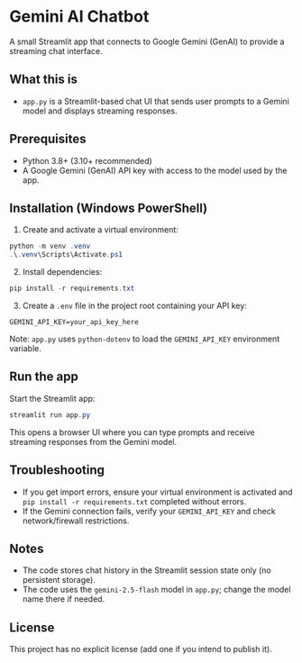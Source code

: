 # Gemini AI Chatbot

A small Streamlit app that connects to Google Gemini (GenAI) to provide a streaming chat interface.

## What this is

- `app.py` is a Streamlit-based chat UI that sends user prompts to a Gemini model and displays streaming responses.

## Prerequisites

- Python 3.8+ (3.10+ recommended)
- A Google Gemini (GenAI) API key with access to the model used by the app.

## Installation (Windows PowerShell)

1. Create and activate a virtual environment:

```powershell
python -m venv .venv
.\.venv\Scripts\Activate.ps1
```

2. Install dependencies:

```powershell
pip install -r requirements.txt
```

3. Create a `.env` file in the project root containing your API key:

```
GEMINI_API_KEY=your_api_key_here
```

Note: `app.py` uses `python-dotenv` to load the `GEMINI_API_KEY` environment variable.

## Run the app

Start the Streamlit app:

```powershell
streamlit run app.py
```

This opens a browser UI where you can type prompts and receive streaming responses from the Gemini model.

## Troubleshooting

- If you get import errors, ensure your virtual environment is activated and `pip install -r requirements.txt` completed without errors.
- If the Gemini connection fails, verify your `GEMINI_API_KEY` and check network/firewall restrictions.

## Notes

- The code stores chat history in the Streamlit session state only (no persistent storage).
- The code uses the `gemini-2.5-flash` model in `app.py`; change the model name there if needed.

## License

This project has no explicit license (add one if you intend to publish it).
